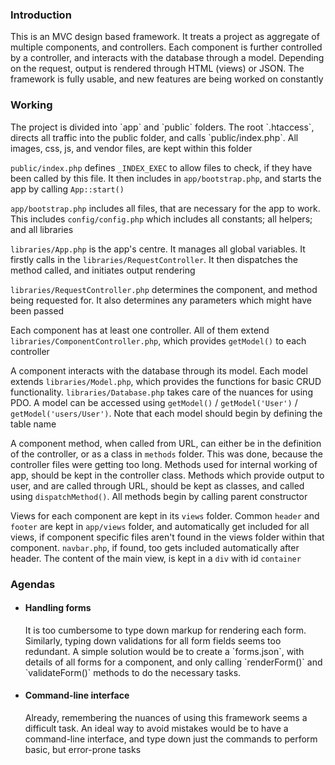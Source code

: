 <h3>Introduction</h3>

This is an MVC design based framework. It treats a project as aggregate of multiple components, and controllers. Each component is further controlled by a controller, and interacts with the database through a model. Depending on the request, output is rendered through HTML (views) or JSON. The framework is fully usable, and new features are being worked on constantly<br>

<h3>Working</h3>
The project is divided into `app` and `public` folders. The root `.htaccess`, directs all traffic into the public folder, and calls `public/index.php`. All images, css, js, and vendor files, are kept within this folder<br>

`public/index.php` defines `_INDEX_EXEC` to allow files to check, if they have been called by this file. It then includes in `app/bootstrap.php`, and starts the app by calling `App::start()`<br>

`app/bootstrap.php` includes all files, that are necessary for the app to work. This includes `config/config.php` which includes all constants; all helpers; and all libraries<br>

`libraries/App.php` is the app's centre. It manages all global variables. It firstly calls in the `libraries/RequestController`. It then dispatches the method called, and initiates output rendering<br>

`libraries/RequestController.php` determines the component, and method being requested for. It also determines any parameters which might have been passed<br>

Each component has at least one controller. All of them extend `libraries/ComponentController.php`, which provides `getModel()` to each controller<br>

A component interacts with the database through its model. Each model extends `libraries/Model.php`, which provides the functions for basic CRUD functionality. `libraries/Database.php` takes care of the nuances for using PDO. A model can be accessed using `getModel()` / `getModel('User')` / `getModel('users/User')`. Note that each model should begin by defining the table name<br>

A component method, when called from URL, can either be in the definition of the controller, or as a class in `methods` folder. This was done, because the controller files were getting too long. Methods used for internal working of app, should be kept in the controller class. Methods which provide output to user, and are called through URL, should be kept as classes, and called using `dispatchMethod()`. All methods begin by calling parent constructor<br>

Views for each component are kept in its `views` folder. Common `header` and `footer` are kept in `app/views` folder, and automatically get included for all views, if component specific files aren't found in the views folder within that component. `navbar.php`, if found, too gets included automatically after header. The content of the main view, is kept in a `div` with id `container`<br>

<h3>Agendas</h3>
<ul>
	<li>
		<h4>Handling forms</h4>
		It is too cumbersome to type down markup for rendering each form. Similarly, typing down validations for all form fields seems too redundant. A simple solution would be to create a `forms.json`, with details of all forms for a component, and only calling `renderForm()` and `validateForm()` methods to do the necessary tasks.<br>
	</li>
	<li>
		<h4>Command-line interface</h4>
		Already, remembering the nuances of using this framework seems a difficult task. An ideal way to avoid mistakes would be to have a command-line interface, and type down just the commands to perform basic, but error-prone tasks<br>
	</li>
</ul>
